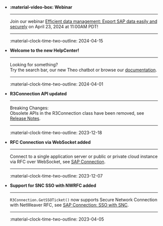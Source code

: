 <div class="grid cards" markdown>


-   **:material-video-box: Webinar**

    ---

    Join our webinar [Efficient data management: Export SAP data easily and securely](https://theobald-software.com/en/webinars/efficient-data-management/) on April 23, 2024 at 11:00AM PDT! 

    ---

    :material-clock-time-two-outline: 2024-04-15


-   **Welcome to the new HelpCenter!**

    ---

    Looking for something?<br> Try the search bar, our new Theo chatbot  or browse our [documentation](documentation/introduction/index.md).

    ---

    :material-clock-time-two-outline: 2024-04-01

-   **R3Connection API updated**

    ---

    Breaking Changes: <br>Obsolete APIs in the R3Connection class have been removed, see [Release Notes](https://helpcenter.theobald-software.com/release-notes/ERPConnect-7.6.0/).

    ---

    :material-clock-time-two-outline: 2023-12-18

-   **RFC Connection via WebSocket added**

    ---

    Connect to a single application server or public or private cloud instance via RFC over WebSocket, see [SAP Connection](./documentation/sap-connection/log-on-to-sap.md). 

    ---

    :material-clock-time-two-outline: 2023-12-07

-   **Support for SNC SSO with NWRFC added**

    ---

    `R3Connection.GetSSOTicket()` now supports Secure Network Connection with NetWeaver RFC, see [SAP Connection: SSO with SNC](documentation/sap-connection/sso-with-snc.md).

    ---

    :material-clock-time-two-outline: 2023-04-05


</div>